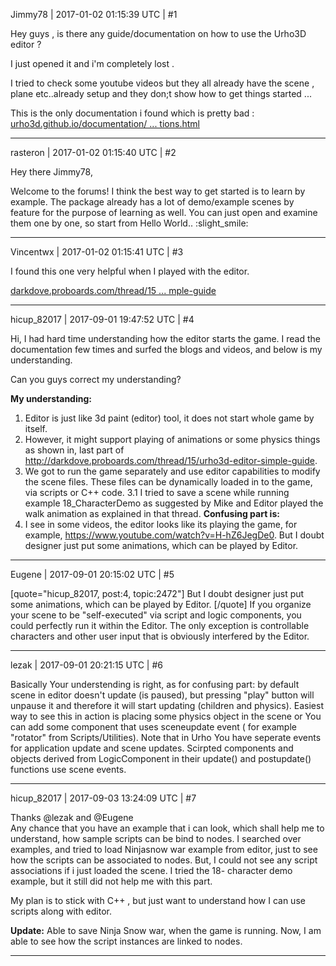 Jimmy78 | 2017-01-02 01:15:39 UTC | #1

Hey guys , is there any guide/documentation on how to use the Urho3D editor ?

I just opened it and i'm completely lost . 

I tried to check some youtube videos but they all already have the scene , plane etc..already setup and they don;t show how to get things started ...

This is the only documentation i found which is pretty bad : [urho3d.github.io/documentation/ ... tions.html](https://urho3d.github.io/documentation/1.3/_editor_instructions.html)

-------------------------

rasteron | 2017-01-02 01:15:40 UTC | #2

Hey there Jimmy78,

Welcome to the forums! I think the best way to get started is to learn by example. The package already has a lot of demo/example scenes by feature for the purpose of learning as well. You can just open and examine them one by one, so start from Hello World.. :slight_smile:

-------------------------

Vincentwx | 2017-01-02 01:15:41 UTC | #3

I found this one very helpful when I played with the editor. 

[darkdove.proboards.com/thread/15 ... mple-guide](http://darkdove.proboards.com/thread/15/urho3d-editor-simple-guide)

-------------------------

hicup_82017 | 2017-09-01 19:47:52 UTC | #4

Hi,
I had hard time understanding how the editor starts the game.
I read the documentation few times and surfed the blogs and videos, and below is my understanding.

Can you guys correct my understanding?

**My understanding:**
1. Editor is just like 3d paint (editor) tool, it does not start whole game by itself.
2. However, it might support playing of animations or some physics things as shown in, last part of  http://darkdove.proboards.com/thread/15/urho3d-editor-simple-guide. 
3. We got to run the game separately and use editor capabilities to modify the scene files. These files can be dynamically loaded in to the game, via scripts or C++ code.
3.1 I tried to save a scene while running example 18_CharacterDemo as suggested by Mike and Editor played the walk animation as explained in that thread. 
**Confusing part is:**
4. I see in some videos, the editor looks like its playing the game, for example, 
https://www.youtube.com/watch?v=H-hZ6JegDe0. But I doubt designer just put some animations, which can be played by Editor.

-------------------------

Eugene | 2017-09-01 20:15:02 UTC | #5

[quote="hicup_82017, post:4, topic:2472"]
But I doubt designer just put some animations, which can be played by Editor.
[/quote]
If you organize your scene to be "self-executed" via script and logic components, you could perfectly run it within the Editor. The only exception is controllable characters and other user input that is obviously interfered by the Editor.

-------------------------

lezak | 2017-09-01 20:21:15 UTC | #6

Basically Your understending is right, as for confusing part: by default scene in editor doesn't update (is paused), but pressing "play" button will unpause it and therefore it will start updating (children and physics). Easiest way to see this in action is placing some physics object in the scene or You can add some component that uses sceneupdate event ( for example "rotator" from Scripts/Utilities). 
Note that in Urho You have seperate events for application update and scene updates. Scirpted components and objects derived from LogicComponent in their update() and postupdate() functions use scene events.

-------------------------

hicup_82017 | 2017-09-03 13:24:09 UTC | #7

Thanks @lezak and @Eugene  
Any chance that you have an example that i can look, which shall help me to understand, how sample scripts can be bind to nodes.
I searched over examples, and tried to load Ninjasnow war example from editor, just to see how the scripts can be associated to nodes. 
But, I could not see any script associations if i just loaded the scene.
I tried the 18- character demo example, but it still did not help me with this part.

My plan is to stick with C++ , but just want to understand how I can use scripts along with editor.

**Update:** Able to save Ninja Snow war, when the game is running. Now, I am able to see how the script instances are linked to nodes.

-------------------------

